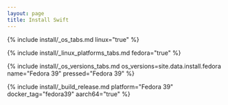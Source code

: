 ```yaml
---
layout: page
title: Install Swift
---
```


{% include install/_os_tabs.md linux="true" %}

{% include install/_linux_platforms_tabs.md fedora="true" %}

{% include install/_os_versions_tabs.md os_versions=site.data.install.fedora  name="Fedora 39" pressed="Fedora 39" %}

{% include install/_build_release.md platform="Fedora 39" docker_tag="fedora39" aarch64="true" %}
